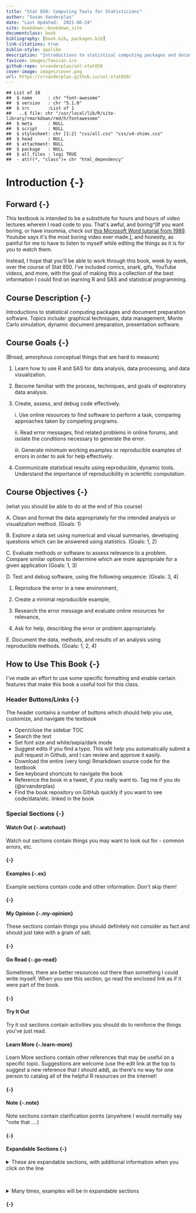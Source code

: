 ```yaml
--- 
title: "Stat 850: Computing Tools for Statisticians"
author: "Susan Vanderplas"
date: "Last Updated:  2021-06-24"
site: bookdown::bookdown_site
documentclass: book
bibliography: [book.bib, packages.bib]
link-citations: true
biblio-style: apalike
description: "Introductions to statistical computing packages and document preparation software. Topics include: graphical techniques, data management, Monte Carlo simulation, dynamic document preparation, presentation software."
favicon: images/favicon.ico
github-repo: srvanderplas/unl-stat850
cover-image: images/cover.png
url: https://srvanderplas.github.io/unl-stat850/
---
```





```
## List of 10
##  $ name      : chr "font-awesome"
##  $ version   : chr "5.1.0"
##  $ src       :List of 1
##   ..$ file: chr "/usr/local/lib/R/site-library/rmarkdown/rmd/h/fontawesome"
##  $ meta      : NULL
##  $ script    : NULL
##  $ stylesheet: chr [1:2] "css/all.css" "css/v4-shims.css"
##  $ head      : NULL
##  $ attachment: NULL
##  $ package   : NULL
##  $ all_files : logi TRUE
##  - attr(*, "class")= chr "html_dependency"
```






# Introduction {-}


## Forward {-}

This textbook is intended to be a substitute for hours and hours of video lectures wherein I read code to you. That's awful, and boring^[If you want boring, or have insomnia, check out [this Microsoft Word tutorial from 1989](https://www.youtube.com/watch?v=Jk71bPz5VLo). Youtube says it's the most boring video ever made.], and honestly, as painful for me to have to listen to myself while editing the things as it is for you to watch them.

Instead, I hope  that you'll be able to work through this book, week by week, over the course of Stat 850. I've included comics, snark, gifs, YouTube videos, and more, with the goal of making this a collection of the best information I could find on learning R and SAS and statistical programming. 


## Course Description {-}
Introductions to statistical computing packages and document preparation software. Topics include: graphical techniques, data management, Monte Carlo simulation, dynamic document preparation, presentation software.

## Course Goals {-}
(Broad, amorphous conceptual things that are hard to measure)

1. Learn how to use R and SAS for data analysis, data processing, and data visualization.

2. Become familiar with the process, techniques, and goals of exploratory data analysis.

3. Create, assess, and debug code effectively.

    i. Use online resources to find software to perform a task, comparing approaches taken by competing programs.
    
    ii. Read error messages, find related problems in online forums, and isolate the conditions necessary to generate the error.
    
    iii. Generate minimum working examples or reproducible examples of errors in order to ask for help effectively.

4. Communicate statistical results using reproducible, dynamic tools. Understand the importance of reproducibility in scientific computation.

## Course Objectives {-}
(what you should be able to do at the end of this course)

A. Clean and format the data appropriately for the intended analysis or visualization method. (Goals: 1)

B. Explore a data set using numerical and visual summaries, developing questions which can be answered using statistics. (Goals: 1, 2)

C. Evaluate methods or software to assess relevance to a problem. Compare similar options to determine which are more appropriate for a given application (Goals: 1, 3)

D. Test and debug software, using the following sequence: (Goals: 3, 4)

   1. Reproduce the error in a new environment,
  
   2. Create a minimal reproducible example,
  
   3. Research the error message and evaluate online resources for relevance,
   
   4. Ask for help, describing the error or problem appropriately.

E. Document the data, methods, and results of an analysis using reproducible methods. (Goals: 1, 2, 4)


## How to Use This Book {-}

I've made an effort to use some specific formatting and enable certain features that make this book a useful tool for this class.

### Header Buttons/Links {-}
The header contains a number of buttons which should help you use, customize, and navigate the textbook

- <i class="fa fa-align-justify"></i> Open/close the sidebar TOC
- <i class="fa fa-search"></i> Search the text
- <i class="fa fa-font"></i> Set font size and white/sepia/dark mode
- <i class="fa fa-edit"></i> Suggest edits if you find a typo. This will help you automatically submit a pull request in Github, and I can review and approve it easily.
- <i class="fa fa-download"></i> Download the entire (very long) Rmarkdown source code for the textbook
- <i class="fa fa-info"></i> See keyboard shortcuts to navigate the book
- <i class="fab fa-twitter"></i> Reference the book in a tweet, if you really want to. Tag me if you do (\@srvanderplas)
- <i class="fab fa-github"></i> Find the book repository on GitHub quickly if you want to see code/data/etc. linked in the book


### Special Sections {-}


#### Watch Out {-.watchout}

Watch out sections contain things you may want to look out for - common errors, etc.

#### {-}

#### Examples {-.ex}

Example sections contain code and other information. Don't skip them!

#### {-}


#### My Opinion {-.my-opinion}

These sections contain things you should definitely not consider as fact and should just take with a grain of salt. 

#### {-}

#### Go Read {-.go-read}

Sometimes, there are better resources out there than something I could write myself. When you see this section, go read the enclosed link as if it were part of the book.

#### {-}


<div class="tryitout"> <h4>Try It Out</h4>

Try it out sections contain activities you should do to reinforce the things you've just read.
</div>


#### Learn More {-.learn-more}

Learn More sections contain other references that may be useful on a specific topic. Suggestions are welcome (use the edit link at the top to suggest a new reference that I should add), as there's no way for one person to catalog all of the helpful R resources on the internet!


#### {-}

#### Note {-.note}

Note sections contain clarification points (anywhere I would normally say "note that ....) 

#### {-}


#### Expandable Sections {-}
<details><summary>These are expandable sections, with additional information when you click on the line</summary>

This additional information may be information that is helpful but not essential, or it may be that an example just takes a LOT of space and I want to make sure you can skim the book without having to scroll through a ton of output.
</details>

&nbsp;

<details class="ex"><summary>Many times, examples will be in expandable sections</summary>
This keeps the code and output from obscuring the actual information in the textbook that I want you to retain. You can always look up the syntax, but you do need to absorb the details I've written out.
</details>

#### {-}

